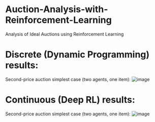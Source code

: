 # Auction-Analysis-with-Reinforcement-Learning
Analysis of Ideal Auctions using Reinforcement Learning

# Discrete (Dynamic Programming) results:

Second-price auction simplest case (two agents, one item):
![image](https://github.com/user-attachments/assets/1e5c4052-1630-439c-883d-b390b62397d3)


# Continuous (Deep RL) results:

Second-price auction simplest case (two agents, one item):
![image](https://github.com/user-attachments/assets/6b7bd7a9-fc6e-4900-b344-c88659bace58)
